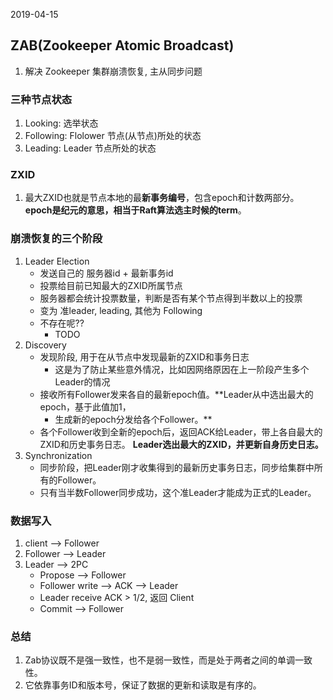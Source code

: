 2019-04-15

## ZAB(Zookeeper Atomic Broadcast)
1. 解决 Zookeeper 集群崩溃恢复, 主从同步问题

### 三种节点状态
1. Looking: 选举状态
2. Following: Flolower 节点(从节点)所处的状态
3. Leading: Leader 节点所处的状态

### ZXID
1. 最大ZXID也就是节点本地的最**新事务编号**，包含epoch和计数两部分。**epoch是纪元的意思，相当于Raft算法选主时候的term**。

### 崩溃恢复的三个阶段
1. Leader Election
    - 发送自己的 服务器id + 最新事务id
    - 投票给目前已知最大的ZXID所属节点
    - 服务器都会统计投票数量，判断是否有某个节点得到半数以上的投票
    - 变为 准leader, leading, 其他为 Following
    - 不存在呢??
        - TODO
2. Discovery
    - 发现阶段, 用于在从节点中发现最新的ZXID和事务日志
        - 这是为了防止某些意外情况，比如因网络原因在上一阶段产生多个Leader的情况
    - 接收所有Follower发来各自的最新epoch值。**Leader从中选出最大的epoch，基于此值加1，
        - 生成新的epoch分发给各个Follower。**
    - 各个Follower收到全新的epoch后，返回ACK给Leader，带上各自最大的ZXID和历史事务日志。
        **Leader选出最大的ZXID，并更新自身历史日志。**
3. Synchronization
    - 同步阶段，把Leader刚才收集得到的最新历史事务日志，同步给集群中所有的Follower。
    - 只有当半数Follower同步成功，这个准Leader才能成为正式的Leader。
    
### 数据写入
1. client --> Follower
2. Follower --> Leader
3. Leader --> 2PC
    - Propose --> Follower
    - Follower write --> ACK --> Leader
    - Leader receive ACK > 1/2, 返回 Client
    - Commit --> Follower

### 总结
1. Zab协议既不是强一致性，也不是弱一致性，而是处于两者之间的单调一致性。
2. 它依靠事务ID和版本号，保证了数据的更新和读取是有序的。